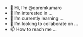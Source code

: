 - 👋 Hi, I’m @opremkumaro
- 👀 I’m interested in ...
- 🌱 I’m currently learning ...
- 💞️ I’m looking to collaborate on ...
- 📫 How to reach me ...

<!---
opremkumaro/opremkumaro is a ✨ special ✨ repository because its `README.md` (this file) appears on your GitHub profile.
You can click the Preview link to take a look at your changes.
--->
